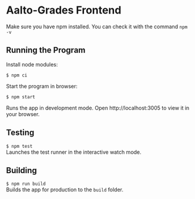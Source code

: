 <!--
SPDX-FileCopyrightText: 2022 The Aalto Grades Developers

SPDX-License-Identifier: MIT
-->

# Aalto-Grades Frontend

Make sure you have npm installed. You can check it with the command `npm -v`

## Running the Program

Install node modules: 
```
$ npm ci
```
Start the program in browser: 
```
$ npm start
```
Runs the app in development mode. Open http://localhost:3005 to view it in your browser.

## Testing
`$ npm test` \
Launches the test runner in the interactive watch mode.

## Building
`$ npm run build` \
Builds the app for production to the `build` folder.
